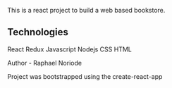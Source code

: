 This is a react project to build a web based bookstore.

## Technologies
React
Redux
Javascript
Nodejs
CSS
HTML

Author - Raphael Noriode

Project was bootstrapped using the create-react-app